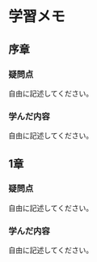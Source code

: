# 学習メモ
 
## 序章
 
### 疑問点
 
自由に記述してください。
 
### 学んだ内容
 
自由に記述してください。
 
## 1章
 
### 疑問点
 
自由に記述してください。
 
### 学んだ内容
 
自由に記述してください。